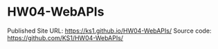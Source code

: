 # HW04-WebAPIs
Published Site URL: https://ks1.github.io/HW04-WebAPIs/ 
Source code: https://github.com/KS1/HW04-WebAPIs/
